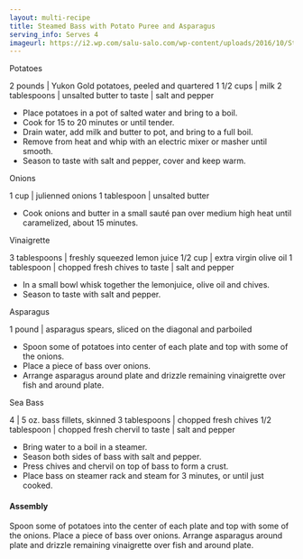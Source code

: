 ```yaml
---
layout: multi-recipe
title: Steamed Bass with Potato Puree and Asparagus
serving_info: Serves 4
imageurl: https://i2.wp.com/salu-salo.com/wp-content/uploads/2016/10/Steamed-Sea-Bass-3.jpg?resize=500%2C375&ssl=1
---
```

Potatoes
<!-- split -->

2 pounds | Yukon Gold potatoes, peeled and quartered
1 1/2 cups | milk
2 tablespoons | unsalted butter
to taste | salt and pepper

<!-- split -->
<!-- Steps -->
* Place potatoes in a pot of salted water and bring to a boil.
* Cook for 15 to 20 minutes or until tender.
* Drain water, add milk and butter to pot, and bring to a full boil.
* Remove from heat and whip with an electric mixer or masher until smooth.
* Season to taste with salt and pepper, cover and keep warm.
<!-- recipe split -->
Onions
<!-- split -->

1 cup | julienned onions
1 tablespoon | unsalted butter

<!-- split -->
<!-- Steps -->
* Cook onions and butter in a small sauté pan over medium high heat until caramelized, about 15 minutes.
<!-- recipe split -->
Vinaigrette
<!-- split -->

3 tablespoons | freshly squeezed lemon juice
1/2 cup | extra virgin olive oil
1 tablespoon | chopped fresh chives
to taste | salt and pepper

<!-- split -->
<!-- Steps -->
* In a small bowl whisk together the lemonjuice, olive oil and chives.
* Season to taste with salt and pepper.
<!-- recipe split -->
Asparagus
<!-- split -->
<!-- Ingredients -->

1 pound | asparagus spears, sliced on the diagonal and parboiled

<!-- split -->
<!-- Steps -->
* Spoon some of potatoes into center of each plate and top with some of the onions.
* Place a piece of bass over onions.
* Arrange asparagus around plate and drizzle remaining vinaigrette over fish and around plate.
<!-- recipe split -->
Sea Bass
<!-- split -->
<!-- Ingredients -->

4 | 5 oz. bass fillets, skinned
3 tablespoons | chopped fresh chives
1/2 tablespoon | chopped fresh chervil
to taste | salt and pepper

<!-- split -->
<!-- Steps -->
* Bring water to a boil in a steamer.
* Season both sides of bass with salt and pepper.
* Press chives and chervil on top of bass to form a crust.
* Place bass on steamer rack and steam for 3 minutes, or until just cooked.

<h4>Assembly</h4>
Spoon some of potatoes into the center of each plate and top with some of the onions. Place a piece of bass over onions. Arrange asparagus around plate and drizzle remaining vinaigrette over fish and around plate.
